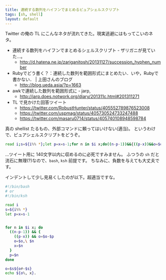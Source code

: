```yaml
---
title: 連続する数列をハイフンでまとめるピュアシェルスクリプト
tags: [sh, shell]
layout: default
---
```


Twitter の俺の TL にこんなネタが流れてきた。現実逃避にはもってこいのネタ。

* 連続する数列をハイフンでまとめるシェルスクリプト - ザリガニが見ていた...。
    * <http://d.hatena.ne.jp/zariganitosh/20131127/succession_hyphen_number>
* Rubyでどう書く？：連続した数列を範囲形式にまとめたい．いや，Rubyで書かない． | 上田さんのブログ
    * <http://blog.ueda.asia/?p=1663>
* awkで連続した数列を範囲形式に - jarp,
    * <http://jarp.does.notwork.org/diary/201311c.html#201311271>
* TL で見かけた回答ツイート
    * <https://twitter.com/RobustHunter/status/405552789876523008>
    * <https://twitter.com/uspmag/status/405730524733247488>
    * <https://twitter.com/masaru0714/status/405740108948598784>

真の shellist たるもの、外部コマンドに頼ってはいけない(適当)。
というわけで、ピュアシェルスクリプトをどうぞ。

``` bash
read i;s=${i%% *};let p=x=s-1;for n in $i x;do((n-p-1))&&{((p-x))&&o=$o-$p;o=$o,\ $n;x=$n;};p=$n;done;o=$s${o#-$s};echo ${o%, x}.
```

…ツイート用に 140文字以内に収めるのに必死ですみません。
ふつうの `sh` だと流石に無理(?)なので、`bash`, `ksh` 前提です。
ちなみに、負数を与えても大丈夫です。

インデントして少し見易くしたのが以下。超適当ですな。


``` bash
#!/bin/bash
# or
#!/bin/ksh

read i
s=${i%% *}
let p=x=s-1


for n in $i x; do
  ((n-p-1)) && {
    ((p-x)) && o=$o-$p
    o=$o,\ $n
    x=$n
  }
  p=$n
done

o=$s${o#-$s}
echo ${o%, x}.
```

